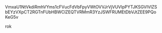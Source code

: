 VmxaU1NtVkdiRmhVYms1cFVucFdVbFpyVWtOVVJrVjVUVlpPYTJKSGVIVlZS
bEYzVXpCT2RGTnFUbHBWClZEQTVRMmR3YzJSWFRUMEtDbVJtZEE9PQoKeG5v

rok